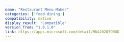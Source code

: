 ```yaml
---
name: "Restaurant Menu Maker"
categories: ['food-dining']
compatibility: native
display_result: "Compatible"
version_from: "1.0.1.0"
link: https://apps.microsoft.com/detail/9N4J0207Q9GD
---
```

